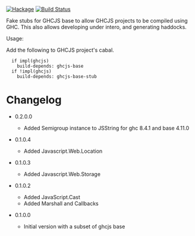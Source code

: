 [![Hackage](https://img.shields.io/hackage/v/ghcjs-base-stub.svg)](https://hackage.haskell.org/package/ghcjs-base-stub)
[![Build Status](https://secure.travis-ci.org/louispan/ghcjs-base-stub.png?branch=master)](http://travis-ci.org/louispan/ghcjs-base-stub)

Fake stubs for GHCJS base to allow GHCJS projects to be compiled using GHC.
This also allows developing under intero, and generating haddocks.

Usage:

Add the following to GHCJS project's cabal.
```
  if impl(ghcjs)
    build-depends: ghcjs-base
  if !impl(ghcjs)
    build-depends: ghcjs-base-stub
```

# Changelog

* 0.2.0.0
  - Added Semigroup instance to JSString for ghc 8.4.1 and base 4.11.0

* 0.1.0.4
  - Added Javascript.Web.Location

* 0.1.0.3
  - Added Javascript.Web.Storage

* 0.1.0.2
  - Added JavaScript.Cast
  - Added Marshall and Callbacks

* 0.1.0.0
  - Initial version with a subset of ghcjs base
